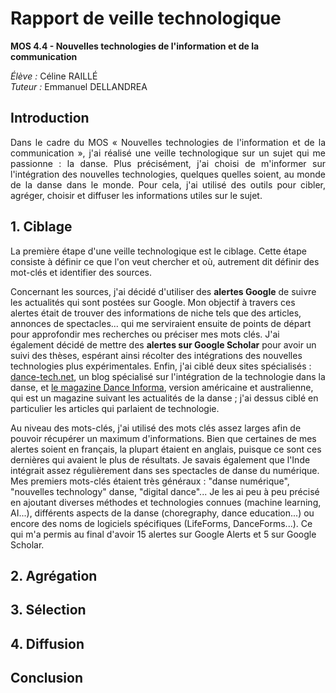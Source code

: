 # Rapport de veille technologique

**MOS 4.4 - Nouvelles technologies de l'information et de la communication**

*Élève :* Céline RAILLÉ<br/>
*Tuteur :* Emmanuel DELLANDREA


## Introduction

<p style='text-align: justify;'>Dans le cadre du MOS « Nouvelles technologies de l'information et de la communication », j'ai réalisé une veille technologique sur un sujet qui me passionne : la danse. Plus précisément, j'ai choisi de m'informer sur l'intégration des nouvelles technologies, quelques quelles soient, au monde de la danse dans le monde. Pour cela, j'ai utilisé des outils pour cibler, agréger, choisir et diffuser les informations utiles sur le sujet.</p>


## 1. Ciblage

La première étape d'une veille technologique est le ciblage. Cette étape consiste à définir ce que l'on veut chercher et où, autrement dit définir des mot-clés et identifier des sources.

Concernant les sources, j'ai décidé d'utiliser des **alertes Google** de suivre les actualités qui sont postées sur Google. Mon objectif à travers ces alertes était de trouver des informations de niche tels que des articles, annonces de spectacles... qui me serviraient ensuite de points de départ pour approfondir mes recherches ou préciser mes mots clés. J'ai également décidé de mettre des **alertes sur Google Scholar** pour avoir un suivi des thèses, espérant ainsi récolter des intégrations des nouvelles technologies plus expérimentales. Enfin, j'ai ciblé deux sites spécialisés : [dance-tech.net](https://www.dance-tech.net/profiles/blog/list), un blog spécialisé sur l'intégration de la technologie dans la danse, et [le magazine Dance Informa](https://www.danceinforma.com/), version américaine et australienne, qui est un magazine suivant les actualités de la danse ; j'ai dessus ciblé en particulier les articles qui parlaient de technologie.

Au niveau des mots-clés, j'ai utilisé des mots clés assez larges afin de pouvoir récupérer un maximum d'informations. Bien que certaines de mes alertes soient en français, la plupart étaient en anglais, puisque ce sont ces dernières qui avaient le plus de résultats. Je savais également que l'Inde intégrait assez régulièrement dans ses spectacles de danse du numérique. Mes premiers mots-clés étaient très généraux : "danse numérique", "nouvelles technology" danse, "digital dance"... Je les ai peu à peu précisé en ajoutant diverses méthodes et technologies connues (machine learning, AI...), différents aspects de la danse (choregraphy, dance education...) ou encore des noms de logiciels spécifiques (LifeForms, DanceForms...). Ce qui m'a permis au final d'avoir 15 alertes sur Google Alerts et 5 sur Google Scholar.


## 2. Agrégation


## 3. Sélection


## 4. Diffusion


## Conclusion

